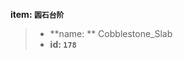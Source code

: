 <!-- BEGIN_AUTOGEN: do NOT edit in this block -->

**item: `圆石台阶`**

> * **name: ** Cobblestone_Slab
> * **id: `178`**

<!-- END_AUTOGEN-->
